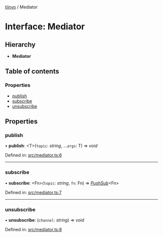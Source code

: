 [tiinvo](../README.md) / Mediator

# Interface: Mediator

## Hierarchy

* **Mediator**

## Table of contents

### Properties

- [publish](mediator.md#publish)
- [subscribe](mediator.md#subscribe)
- [unsubscribe](mediator.md#unsubscribe)

## Properties

### publish

• **publish**: <T\>(`topic`: *string*, ...`args`: T) => *void*

Defined in: [src/mediator.ts:6](https://github.com/OctoD/tiinvo/blob/5dcae37/src/mediator.ts#L6)

___

### subscribe

• **subscribe**: <Fn\>(`topic`: *string*, `fn`: Fn) => [*PushSub*](pushsub.md)<Fn\>

Defined in: [src/mediator.ts:7](https://github.com/OctoD/tiinvo/blob/5dcae37/src/mediator.ts#L7)

___

### unsubscribe

• **unsubscribe**: (`channel`: *string*) => *void*

Defined in: [src/mediator.ts:8](https://github.com/OctoD/tiinvo/blob/5dcae37/src/mediator.ts#L8)
